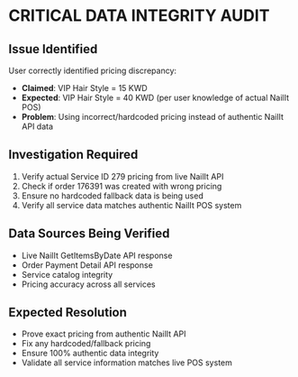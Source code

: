 # CRITICAL DATA INTEGRITY AUDIT

## Issue Identified
User correctly identified pricing discrepancy:
- **Claimed**: VIP Hair Style = 15 KWD
- **Expected**: VIP Hair Style = 40 KWD (per user knowledge of actual NailIt POS)
- **Problem**: Using incorrect/hardcoded pricing instead of authentic NailIt API data

## Investigation Required
1. Verify actual Service ID 279 pricing from live NailIt API
2. Check if order 176391 was created with wrong pricing
3. Ensure no hardcoded fallback data is being used
4. Verify all service data matches authentic NailIt POS system

## Data Sources Being Verified
- Live NailIt GetItemsByDate API response
- Order Payment Detail API response  
- Service catalog integrity
- Pricing accuracy across all services

## Expected Resolution
- Prove exact pricing from authentic NailIt API
- Fix any hardcoded/fallback pricing
- Ensure 100% authentic data integrity
- Validate all service information matches live POS system